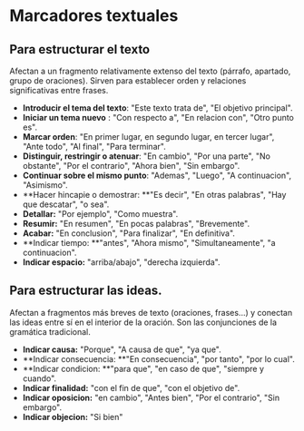 # Marcadores textuales

## Para estructurar el texto

Afectan a un fragmento relativamente extenso del texto (párrafo, apartado, grupo de oraciones). Sirven para establecer orden y relaciones significativas entre frases.

* **Introducir el tema del texto**: "Este texto trata de", "El objetivo principal".
* **Iniciar un tema nuevo** : "Con respecto a", "En relacion con", "Otro punto es".
* **Marcar orden**: "En primer lugar, en segundo lugar, en tercer lugar", "Ante todo", "Al final", "Para terminar".
* **Distinguir, restringir o atenuar**: "En cambio", "Por una parte", "No obstante", "Por el contrario", "Ahora bien", "Sin embargo".
* **Continuar sobre el mismo punto**: "Ademas", "Luego", "A continuacion", "Asimismo".
* **Hacer hincapie o demostrar: **"Es decir", "En otras palabras", "Hay que descatar", "o sea".
* **Detallar:** "Por ejemplo", "Como muestra".
* **Resumir:** "En resumen", "En pocas palabras", "Brevemente".
* **Acabar:** "En conclusion", "Para finalizar", "En definitiva".
* **Indicar tiempo: **"antes", "Ahora mismo", "Simultaneamente", "a continuacion".
* **Indicar espacio:** "arriba/abajo", "derecha izquierda".

## Para estructurar las ideas.

Afectan a fragmentos más breves de texto (oraciones, frases...) y conectan las ideas entre sí en el interior de la oración. Son las conjunciones de la gramática tradicional. 

* **Indicar causa:** "Porque", "A causa de que", "ya que".
* **Indicar consecuencia: **"En consecuencia", "por tanto", "por lo cual".
* **Indicar condicion: **"para que", "en caso de que", "siempre y cuando".
* **Indicar finalidad:** "con el fin de que", "con el objetivo de".
* **Indicar oposicion:** "en cambio", "Antes bien", "Por el contrario", "Sin embargo".
* **Indicar objecion:** "Si bien"